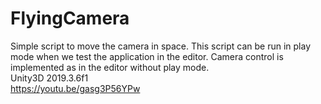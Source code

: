# FlyingCamera
Simple script to move the camera in space. This script can be run in play mode when we test the application in the editor. Camera control is implemented as in the editor without play mode.  
Unity3D 2019.3.6f1  
https://youtu.be/gasg3P56YPw
